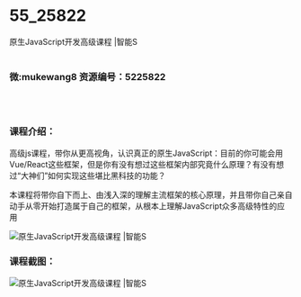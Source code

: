 # 55_25822
原生JavaScript开发高级课程 |智能S
<br/></br>
<h3>微:mukewang8 资源编号：5225822</h3>
<br/></br>
<h3>课程介绍：</h3>
<p>高级js课程，带你从更高视角，认识真正的原生JavaScript：目前的你可能会用Vue/React这些框架，但是你有没有想过这些框架内部究竟什么原理？有没有想过“大神们”如何实现这些堪比黑科技的功能？</p>
<p>本课程将带你自下而上、由浅入深的理解主流框架的核心原理，并且带你自己亲自动手从零开始打造属于自己的框架，从根本上理解JavaScript众多高级特性的应用</p>
<p><img src="https://www.ko996.com/wp-content/uploads/img/2022/08/1-57-300x189.png" alt="原生JavaScript开发高级课程 |智能S"></p>
<div class="info-desc">
<h3>课程截图：</h3>
<p><img src="https://www.ko996.com/wp-content/uploads/img/2022/08/2-50.png" alt="原生JavaScript开发高级课程 |智能S"></p>


			
</div>
